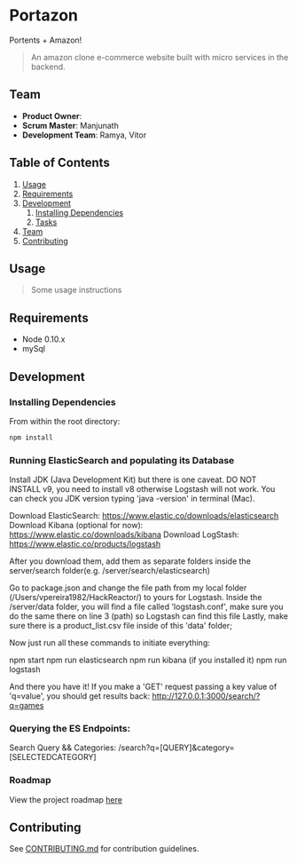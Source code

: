 # Portazon
Portents + Amazon!

> An amazon clone e-commerce website built with micro services in the backend.

## Team

  - __Product Owner__:
  - __Scrum Master__: Manjunath
  - __Development Team__: Ramya, Vitor

## Table of Contents

1. [Usage](#Usage)
1. [Requirements](#requirements)
1. [Development](#development)
    1. [Installing Dependencies](#installing-dependencies)
    1. [Tasks](#tasks)
1. [Team](#team)
1. [Contributing](#contributing)

## Usage

> Some usage instructions

## Requirements

- Node 0.10.x
- mySql

## Development

### Installing Dependencies

From within the root directory:

```sh
npm install
```

### Running ElasticSearch and populating its Database

Install JDK (Java Development Kit) but there is one caveat. DO NOT INSTALL v9, you need to install v8 otherwise Logstash will not work. You can check you JDK version typing 'java -version' in terminal (Mac).

Download ElasticSearch: https://www.elastic.co/downloads/elasticsearch
Download Kibana (optional for now): https://www.elastic.co/downloads/kibana
Download LogStash: https://www.elastic.co/products/logstash

After you download them, add them as separate folders inside the server/search folder(e.g. /server/search/elasticsearch)

Go to package.json and change the file path from my local folder (/Users/vpereira1982/HackReactor/) to yours for Logstash.
Inside the /server/data folder, you will find a file called 'logstash.conf', make sure you do the same there on line 3 (path) so Logstash can find this file
Lastly, make sure there is a product_list.csv file inside of this 'data' folder;

Now just run all these commands to initiate everything:

npm start
npm run elasticsearch
npm run kibana (if you installed it)
npm run logstash

And there you have it! If you make a 'GET' request passing a key value of 'q=value', you should get results back: http://127.0.0.1:3000/search/?q=games

### Querying the ES Endpoints:

Search Query && Categories: /search?q=[QUERY]&category=[SELECTEDCATEGORY]

### Roadmap

View the project roadmap [here](LINK_TO_PROJECT_ISSUES)

## Contributing

See [CONTRIBUTING.md](_CONTRIBUTING.md) for contribution guidelines.
